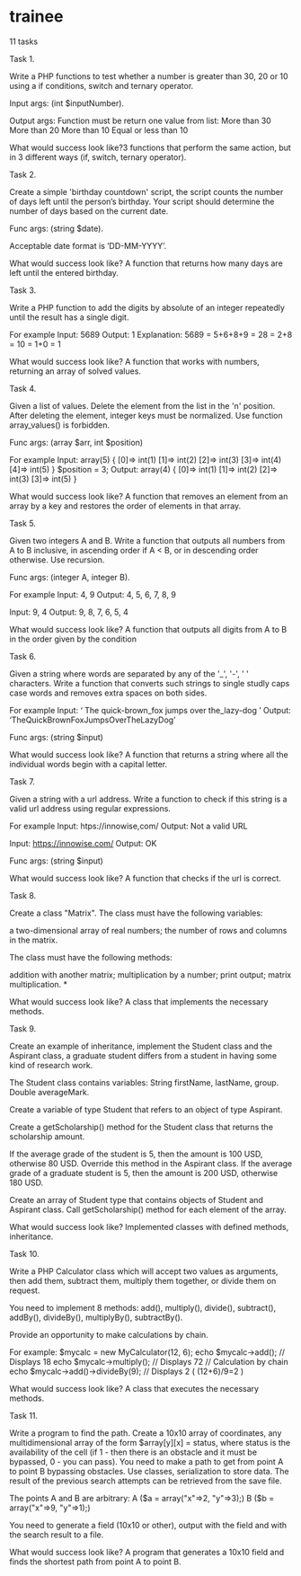 # trainee
11 tasks

Task 1.

Write a PHP functions to test whether a number is greater than 30, 20 or 10 using a if conditions, switch and ternary operator.

Input args: (int $inputNumber).

Output args: Function must be return one value from list: 
More than 30
More than 20
More than 10
Equal or less than 10

What would success look like?3 functions that perform the same action, but in 3 different ways (if, switch, ternary operator).



Task 2.

Create a simple 'birthday countdown' script, the script counts the number of days left until the person’s birthday. Your script should determine the number of days based on the current date.

Func args: (string $date).

Acceptable date format is ’DD-MM-YYYY’.

What would success look like?
A function that returns how many days are left until the entered birthday.




Task 3.

Write a PHP function to add the digits by absolute of an integer repeatedly until the result has a single digit. 

For example
Input: 5689
Output: 1
Explanation: 5689 = 5+6+8+9 = 28 = 2+8 = 10 = 1+0 = 1

What would success look like?
A function that works with numbers, returning an array of solved values.



Task 4.

Given a list of values. Delete the element from the list in the 'n' position. After deleting the element, integer keys must be normalized. Use function array_values() is forbidden.

Func args: (array $arr, int $position)

For example
Input: 
array(5) { [0]=> int(1) [1]=> int(2) [2]=> int(3) [3]=> int(4) [4]=> int(5) }
$position = 3;
Output:
array(4) { [0]=> int(1) [1]=> int(2) [2]=> int(3) [3]=> int(5) }

What would success look like?
A function that removes an element from an array by a key and restores the order of elements in that array.


Task 5.

Given two integers A and B. Write a function that outputs all numbers from A to B inclusive, in ascending order if A < B, or in descending order otherwise. Use recursion.

Func args: (integer A, integer B).

For example
Input: 4, 9
Output: 4, 5, 6, 7, 8, 9

Input: 9, 4
Output: 9, 8, 7, 6, 5, 4

What would success look like?
A function that outputs all digits from A to B in the order given by the condition



Task 6.

Given a string where words are separated by any of the '_', '-', ' ' characters. Write a function that converts such strings to single studly caps case words and removes extra spaces on both sides.

For example
Input:       ‘               The quick-brown_fox jumps over the_lazy-dog       ’
Output:    ‘TheQuickBrownFoxJumpsOverTheLazyDog’

Func args:  (string $input)

What would success look like?
A function that returns a string where all the individual words begin with a capital letter.


Task 7.

Given a string with a url address. Write a function to check if this string is a valid url address using regular expressions.

For example
Input:       htps://innowise,com/
Output:    Not a valid URL

Input:       https://innowise.com/
Output:    OK

Func args:  (string $input)

What would success look like?
A function that checks if the url is correct.


Task 8.

Create a class "Matrix". The class must have the following variables:

a two-dimensional array of real numbers;
the number of rows and columns in the matrix.

The class must have the following methods:

addition with another matrix;
multiplication by a number;
print output;
matrix multiplication. *

What would success look like?
A class that implements the necessary methods.


Task 9.

Create an example of inheritance, implement the Student class and the Aspirant class, a graduate student differs from a student in having some kind of research work.

The Student class contains variables: 
String firstName, lastName, group. 
Double averageMark.

Create a variable of type Student that refers to an object of type Aspirant.

Create a getScholarship() method for the Student class that returns the scholarship amount. 

If the average grade of the student is 5, then the amount is 100 USD, otherwise 80 USD. Override this method in the Aspirant class. If the average grade of a graduate student is 5, then the amount is 200 USD, otherwise 180 USD.

Create an array of Student type that contains objects of Student and Aspirant class. Call getScholarship() method for each element of the array.

What would success look like?
Implemented classes with defined methods, inheritance.



Task 10. 

Write a PHP Calculator class which will accept two values as arguments, then add them, subtract them, multiply them together, or divide them on request.

You need to implement 8 methods: add(), multiply(), divide(), subtract(), addBy(), divideBy(), multiplyBy(), subtractBy().

Provide an opportunity to make calculations by chain.

For example:
$mycalc = new MyCalculator(12, 6);
echo $mycalc->add(); // Displays 18
echo $mycalc->multiply(); // Displays 72
// Calculation by chain
echo $mycalc->add()->divideBy(9); // Displays 2 ( (12+6)/9=2 )

What would success look like?
A class that executes the necessary methods.


Task 11.

Write a program to find the path. Create a 10x10 array of coordinates, any multidimensional array of the form $array[y][x] = status, where status is the availability of the cell (if 1 - then there is an obstacle and it must be bypassed, 0 - you can pass). You need to make a path to get from point A to point B bypassing obstacles. Use classes, serialization to store data. The result of the previous search attempts can be retrieved from the save file.

The points A and B are arbitrary: 
A ($a = array("x"=>2, "y"=>3);)
B ($b = array("x"=>9, "y"=>1);)

You need to generate a field (10x10 or other), output with the field and with the search result to a file.

What would success look like?
A program that generates a 10x10 field and finds the shortest path from point A to point B.
